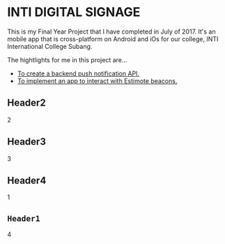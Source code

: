 # INTI DIGITAL SIGNAGE
This is my Final Year Project that I have completed in July of 2017. It's an mobile app that is cross-platform on Android and iOs for our college, INTI International College Subang.

The hightlights for me in this project are...

* [To create a backend push notification API.](#Header1)
* [To implement an app to interact with Estimote beacons.](#Header2)



## Header2
2
## Header3
3
## Header4
1


## `Header1`
4
